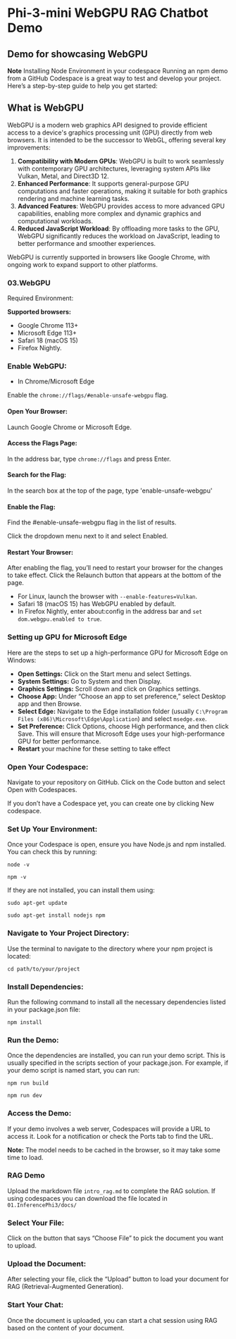 # Phi-3-mini WebGPU RAG Chatbot Demo

## Demo for showcasing WebGPU 

**Note** Installing Node Environment in your codespace
Running an npm demo from a GitHub Codespace is a great way to test and develop your project. Here’s a step-by-step guide to help you get started:

## What is WebGPU 
WebGPU is a modern web graphics API designed to provide efficient access to a device's graphics processing unit (GPU) directly from web browsers. It is intended to be the successor to WebGL, offering several key improvements:

1. **Compatibility with Modern GPUs**: WebGPU is built to work seamlessly with contemporary GPU architectures, leveraging system APIs like Vulkan, Metal, and Direct3D 12.
2. **Enhanced Performance**: It supports general-purpose GPU computations and faster operations, making it suitable for both graphics rendering and machine learning tasks.
3. **Advanced Features**: WebGPU provides access to more advanced GPU capabilities, enabling more complex and dynamic graphics and computational workloads.
4. **Reduced JavaScript Workload**: By offloading more tasks to the GPU, WebGPU significantly reduces the workload on JavaScript, leading to better performance and smoother experiences.

WebGPU is currently supported in browsers like Google Chrome, with ongoing work to expand support to other platforms.

### 03.WebGPU
Required Environment:

**Supported browsers:** 
- Google Chrome 113+
- Microsoft Edge 113+
- Safari 18 (macOS 15)
- Firefox Nightly.

### Enable WebGPU:

- In Chrome/Microsoft Edge 

Enable the `chrome://flags/#enable-unsafe-webgpu` flag.

#### Open Your Browser:
Launch Google Chrome or Microsoft Edge.

#### Access the Flags Page:
In the address bar, type `chrome://flags` and press Enter.

#### Search for the Flag:
In the search box at the top of the page, type 'enable-unsafe-webgpu'

#### Enable the Flag:
Find the #enable-unsafe-webgpu flag in the list of results.

Click the dropdown menu next to it and select Enabled.

#### Restart Your Browser:

After enabling the flag, you’ll need to restart your browser for the changes to take effect. Click the Relaunch button that appears at the bottom of the page.

- For Linux, launch the browser with `--enable-features=Vulkan`.
- Safari 18 (macOS 15) has WebGPU enabled by default.
- In Firefox Nightly, enter about:config in the address bar and `set dom.webgpu.enabled to true`.

### Setting up GPU for Microsoft Edge 

Here are the steps to set up a high-performance GPU for Microsoft Edge on Windows:

- **Open Settings:** Click on the Start menu and select Settings.
- **System Settings:** Go to System and then Display.
- **Graphics Settings:** Scroll down and click on Graphics settings.
- **Choose App:** Under “Choose an app to set preference,” select Desktop app and then Browse.
- **Select Edge:** Navigate to the Edge installation folder (usually `C:\Program Files (x86)\Microsoft\Edge\Application`) and select `msedge.exe`.
- **Set Preference:** Click Options, choose High performance, and then click Save.
This will ensure that Microsoft Edge uses your high-performance GPU for better performance. 
- **Restart** your machine for these setting to take effect 

### Open Your Codespace:
Navigate to your repository on GitHub.
Click on the Code button and select Open with Codespaces.

If you don’t have a Codespace yet, you can create one by clicking New codespace.

### Set Up Your Environment:
Once your Codespace is open, ensure you have Node.js and npm installed. You can check this by running:
```
node -v
```
```
npm -v
```

If they are not installed, you can install them using:
```
sudo apt-get update
```
```
sudo apt-get install nodejs npm
```

### Navigate to Your Project Directory:
Use the terminal to navigate to the directory where your npm project is located:
```
cd path/to/your/project
```

### Install Dependencies:
Run the following command to install all the necessary dependencies listed in your package.json file:

```
npm install
```

### Run the Demo:
Once the dependencies are installed, you can run your demo script. This is usually specified in the scripts section of your package.json. For example, if your demo script is named start, you can run:

```
npm run build
```
```
npm run dev
```

### Access the Demo:
If your demo involves a web server, Codespaces will provide a URL to access it. Look for a notification or check the Ports tab to find the URL.

**Note:** The model needs to be cached in the browser, so it may take some time to load. 

### RAG Demo
Upload the markdown file `intro_rag.md` to complete the RAG solution. If using codespaces you can download the file located in `01.InferencePhi3/docs/`

### Select Your File:
Click on the button that says “Choose File” to pick the document you want to upload.

### Upload the Document:
After selecting your file, click the “Upload” button to load your document for RAG (Retrieval-Augmented Generation).

### Start Your Chat:
Once the document is uploaded, you can start a chat session using RAG based on the content of your document.

